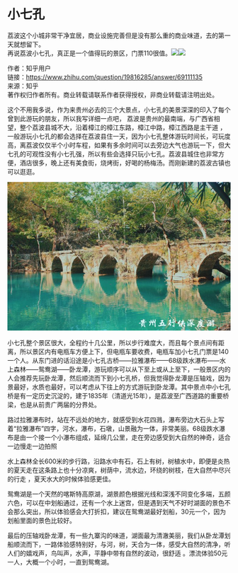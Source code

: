 # 小七孔

荔波这个小城非常干净宜居，商业设施完善但是没有那么重的商业味道，去的第一天就想留下。  
再说荔波小七孔，真正是一个值得玩的景区，门票110很值。![](https://pic4.zhimg.com/50/857e4377454ce56d286cdb761855b013_hd.jpg?source=1940ef5c)![](https://pic4.zhimg.com/80/857e4377454ce56d286cdb761855b013_720w.jpg?source=1940ef5c)  
  
作者：知乎用户  
链接：https://www.zhihu.com/question/19816285/answer/69111135  
来源：知乎  
著作权归作者所有。商业转载请联系作者获得授权，非商业转载请注明出处。



这个不用我多说，作为来贵州必去的三个大景点，小七孔的美景深深的印入了每个曾到此游玩的朋友，所以我写详细一点吧， 荔波是贵州的最南端，与广西省相望，整个荔波县城不大，沿着樟江的樟江东路，樟江中路，樟江西路是主干道 ，一般游玩小七孔的都会选择在荔波县住一天，因为小七孔整体游玩时间长，可玩度高，离荔波仅仅半个小时车程，如果有多余时间可以去旁边大气也游玩一下，但大七孔的可观性没有小七孔强，所以有些会选择只玩小七孔。荔波县城住也非常方便，酒店很多，晚上还有美食街，烧烤街，好喝的杨梅汤。而刚新建的荔波古镇也可以逛逛。

![](.gitbook/assets/image%20%2810%29.png)



小七孔整个景区很大，全程约十几公里，所以步行难度大，而且每个景点间有距离，所以景区内有电瓶车方便上下，但电瓶车要收费，电瓶车加小七孔门票是140一个人。从东门进的话沿途是小七孔古桥——拉雅瀑布——68级跌水瀑布——水上森林——鸳鸯湖——卧龙潭，游玩顺序可以从下至上或从上至下，一般景区内的人会推荐先玩卧龙潭，然后顺流而下到小七孔桥，但我觉得卧龙潭是压轴戏，因为景最好，水质也最好，可以考虑从下往上的方式游玩到卧龙潭。其中景点中小七孔桥是有一定历史沉淀的，建于1835年（清道光15年），是荔波至广西道路的重要桥梁，也是从前贵广两届的分界处。



路过拉雅瀑布时，站在不远处的地方，就感受到水花四溅，瀑布旁边大石头上写着“拉雅瀑布”四字，河水，瀑布，石墩，山景融为一体，非常美丽。68级跌水瀑布是由一个接一个小瀑布组成，延绵几公里，走在旁边感受到大自然的神奇，适合一边慢走一边拍照

水上森林全长600米的步行路，沿路水中有石，石上有树，树植水中，即便是炎热的夏天走在这条路上也十分凉爽，树荫中，流水边，环绕的树枝，在大自然中尽兴的行走 ，夏天水大的时候体验感更佳。



鸳鸯湖是一个天然的喀斯特高原湖，湖景颜色根据光线和深浅不同变化多端，五颜六色，可以在中划船通过，还有一个水上迷宫，但是遇到天气不好时湖面的景色不会那么突出，所以体验感会大打折扣，建议在鸳鸯湖最好划船，30元一个，因为划船里面的景色比较好。

最后的压轴戏卧龙潭，有一些九寨沟的味道，湖面最为清澈美丽，我们从卧龙潭划船顺流而下，一路体验感特别好，与河，树，天合为一体，感受大自然的清净，听人们的嬉戏声，鸟叫声，水声，平静中带有自然的波动，很舒适 。漂流体验50元一人，大概一个小时，一直到鸳鸯湖。

